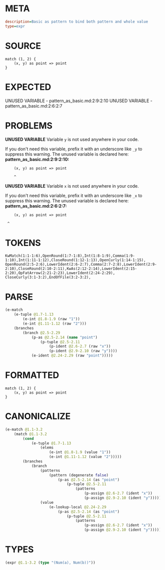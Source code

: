 # META
~~~ini
description=Basic as pattern to bind both pattern and whole value
type=expr
~~~
# SOURCE
~~~roc
match (1, 2) {
    (x, y) as point => point
}
~~~
# EXPECTED
UNUSED VARIABLE - pattern_as_basic.md:2:9:2:10
UNUSED VARIABLE - pattern_as_basic.md:2:6:2:7
# PROBLEMS
**UNUSED VARIABLE**
Variable ``y`` is not used anywhere in your code.

If you don't need this variable, prefix it with an underscore like `_y` to suppress this warning.
The unused variable is declared here:
**pattern_as_basic.md:2:9:2:10:**
```roc
    (x, y) as point => point
```
        ^


**UNUSED VARIABLE**
Variable ``x`` is not used anywhere in your code.

If you don't need this variable, prefix it with an underscore like `_x` to suppress this warning.
The unused variable is declared here:
**pattern_as_basic.md:2:6:2:7:**
```roc
    (x, y) as point => point
```
     ^


# TOKENS
~~~zig
KwMatch(1:1-1:6),OpenRound(1:7-1:8),Int(1:8-1:9),Comma(1:9-1:10),Int(1:11-1:12),CloseRound(1:12-1:13),OpenCurly(1:14-1:15),
OpenRound(2:5-2:6),LowerIdent(2:6-2:7),Comma(2:7-2:8),LowerIdent(2:9-2:10),CloseRound(2:10-2:11),KwAs(2:12-2:14),LowerIdent(2:15-2:20),OpFatArrow(2:21-2:23),LowerIdent(2:24-2:29),
CloseCurly(3:1-3:2),EndOfFile(3:2-3:2),
~~~
# PARSE
~~~clojure
(e-match
	(e-tuple @1.7-1.13
		(e-int @1.8-1.9 (raw "1"))
		(e-int @1.11-1.12 (raw "2")))
	(branches
		(branch @2.5-2.29
			(p-as @2.5-2.14 (name "point")
				(p-tuple @2.5-2.11
					(p-ident @2.6-2.7 (raw "x"))
					(p-ident @2.9-2.10 (raw "y"))))
			(e-ident @2.24-2.29 (raw "point")))))
~~~
# FORMATTED
~~~roc
match (1, 2) {
	(x, y) as point => point
}
~~~
# CANONICALIZE
~~~clojure
(e-match @1.1-3.2
	(match @1.1-3.2
		(cond
			(e-tuple @1.7-1.13
				(elems
					(e-int @1.8-1.9 (value "1"))
					(e-int @1.11-1.12 (value "2")))))
		(branches
			(branch
				(patterns
					(pattern (degenerate false)
						(p-as @2.5-2.14 (as "point")
							(p-tuple @2.5-2.11
								(patterns
									(p-assign @2.6-2.7 (ident "x"))
									(p-assign @2.9-2.10 (ident "y")))))))
				(value
					(e-lookup-local @2.24-2.29
						(p-as @2.5-2.14 (as "point")
							(p-tuple @2.5-2.11
								(patterns
									(p-assign @2.6-2.7 (ident "x"))
									(p-assign @2.9-2.10 (ident "y")))))))))))
~~~
# TYPES
~~~clojure
(expr @1.1-3.2 (type "(Num(a), Num(b))"))
~~~
